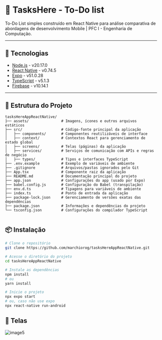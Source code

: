 # 📱 TasksHere - To-Do list 

To-Do List simples construído em React Native para análise comparativa de abordagens de desenvolvimento Mobile | PFC I - Engenharia de Computação.

---

## 🚀 Tecnologias

- [Node.js](https://nodejs.org/) - v20.17.0
- [React Native](https://reactnative.dev/) - v0.74.5
- [Expo](https://expo.dev/) - v51.0.28  
- [TypeScript](https://www.typescriptlang.org/) - v5.1.3  
- [Firebase](https://firebase.google.com/) - v10.14.1
  
---

## 📁 Estrutura do Projeto

```
tasksHereAppReactNative/
├── assets/               # Imagens, ícones e outros arquivos estáticos
├── src/                  # Código-fonte principal da aplicação
│   ├── components/       # Componentes reutilizáveis de interface
│   ├── context/          # Contextos React para gerenciamento de estado global
│   ├── screens/          # Telas (páginas) da aplicação
│   ├── services/         # Serviços de comunicação com APIs e regras de negócio
│   ├── types/            # Tipos e interfaces TypeScript
├── .env.example          # Exemplo de variáveis de ambiente  
├── .gitignore            # Arquivos/pastas ignorados pelo Git  
├── App.tsx               # Componente raiz da aplicação  
├── README.md             # Documentação principal do projeto  
├── app.json              # Configurações do app (usado por Expo)  
├── babel.config.js       # Configuração do Babel (transpilação)  
├── env.d.ts              # Tipagens para variáveis de ambiente  
├── index.ts              # Ponto de entrada da aplicação  
├── package-lock.json     # Gerenciamento de versões exatas das dependências  
├── package.json          # Informações e dependências do projeto  
└── tsconfig.json         # Configurações do compilador TypeScript  
                  
```

## 📦 Instalação

```bash
# Clone o repositório
git clone https://github.com/marchiorog/tasksHereAppReactNative.git

# Acesse o diretório do projeto
cd tasksHereAppReactNative

# Instale as dependências
npm install
# ou
yarn install

# Inicie o projeto
npx expo start
# ou, caso não use expo
npx react-native run-android

```

## 📲 Telas

![image5](https://github.com/user-attachments/assets/6243672f-eacc-473d-8833-dcad2871644b)


